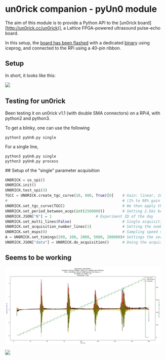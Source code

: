 # un0rick companion - pyUn0 module

The aim of this module is to provide a Python API to the [un0rick board][http://un0rick.cc/un0rick)], a Lattice FPGA-powered ultrasound pulse-echo board.

In this setup, the [board has been flashed](http://un0rick.cc/un0rick/rpi-setup) with a dedicated [binary](https://github.com/kelu124/un0rick/raw/master/bins/v1.1.bin) using iceprog, and connected to the RPi using a 40-pin ribbon.

## Setup

In short, it looks like this:

![](https://raw.githubusercontent.com/kelu124/echomods/master/matty/images/P_20191123_161358.jpg)

## Testing for un0rick

Been testing it on un0rick v1.1 (with double SMA connectors) on a RPi4, with python2 and python3.

To get a blinky, one can use the following

```
python3 pyUn0.py single
```

For a single line,

```
python3 pyUn0.py single
python3 pyUn0.py process
```

## Setup of the "single" parameter acquisition


```python
UN0RICK = us_spi()
UN0RICK.init()
UN0RICK.test_spi(3)
TGCC = UN0RICK.create_tgc_curve(10, 980, True)[0]    # Gain: linear, 10mV to 980mV 
#                                                    # (1% to 98% gain over 200us)
UN0RICK.set_tgc_curve(TGCC)                          # We then apply the curve
UN0RICK.set_period_between_acqs(int(2500000))        # Setting 2.5ms between shots
UN0RICK.JSON["N"] = 1 				     # Experiment ID of the day
UN0RICK.set_multi_lines(False)                       # Single acquisition
UN0RICK.set_acquisition_number_lines(1)              # Setting the number of lines (1)
UN0RICK.set_msps(0)                                  # Sampling speed setting (64Msps)
A = UN0RICK.set_timings(200, 100, 2000, 5000, 200000)# Settings the series of pulses, 200ns pulse.
UN0RICK.JSON["data"] = UN0RICK.do_acquisition()      # Doing the acquisition and saves
```

## Seems to be working 

![](/images/20201009a-1.png)

![](/images/20201009a-1-fft)
